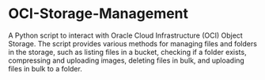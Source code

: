 # OCI-Storage-Management
A Python script to interact with Oracle Cloud Infrastructure (OCI) Object Storage. The script provides various methods for managing files and folders in the storage, such as listing files in a bucket, checking if a folder exists, compressing and uploading images, deleting files in bulk, and uploading files in bulk to a folder.
